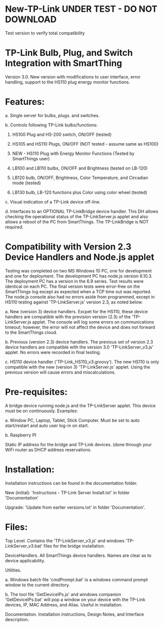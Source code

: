 # New-TP-Link UNDER TEST - DO NOT DOWNLOAD
Test version to verify total compatibility
# TP-Link Bulb, Plug, and Switch Integration with SmartThing

Version 3.0.  New version with modifications to user interface, error handling, support to the HS110 plug energy monitor functions.

# Features:

a. Single server for bulbs, plugs. and switches.

b. Controls following TP-Link bulbs/functions:

  1)  HS100 Plug and HS-200 switch, ON/OFF (tested)
  
  2)  HS105 and HS110 Plugs, ON/OFF (NOT tested - assume same as HS100)
  
  3)  NEW - HS110 Plug with Energy Monitor Functions (Tested by SmartThings user)
  
  3)  LB100 and LB110 bulbs, ON/OFF and Brightness (tested on LB-120)
  
  4)  LB120 bulb, ON/OFF, Brightness, Color Temperature, and Circadian mode (tested)
  
  5)  LB130 bulb, LB-120 functions plus Color using color wheel (tested)

c. Visual indication of a TP-Link device off-line.

d. Interfaces to an OPTIONAL TP-LinkBridge device handler. This DH allows checking the operational status of the TP-LinkServer.js applet and also allows a reboot of the PC from SmartThings. The TP-LinkBridge is NOT required.

# Compatibility with Version 2.3 Device Handlers and Node.js applet

Testing was completed on two MS Windows 10 PC, one for development and one for deployment.  The development PC has node.js version 6.10.3.  The deployment PC has a version in the 6.9 series.  Test results were identical on each PC.  The final version tests were error-free on the SmartThings log except as expected when a TCP time out was reported.  The node.js console also had no errors aside from programmed, except in HS110 testing against 'TP-LinkServer.js' version 2.3, as noted below.

a.  New (version 3) device handlers.  Excpet for the HS110, these device handlers are compatible with the prevision version (2.3) of the 'TP-LinkServer.js applet.  The console will log some errors on communications timeout; however, the error will not affect the device and does not forward to the SmartThings cloud.

b.  Previous (version 2.3) device handlers.  The previous set of version 2.3 device handlers are compatible with the version 3.0 'TP-LinkServer_v3.js' applet.  No errors were recorded in final testing.

c.  HS110 device handler ('TP-Link_HS110_v3.groovy').  The new HS110 is only compatible with the new (version 3) 'TP-LinkServer.js' applet.  Using the previous version will cause errors and miscalculations.

# Pre-requisites:

A bridge device running node.js and the TP-LinkServer applet.  This device must be on continuously.  Examples:

a.  Window PC, Laptop, Tablet, Stick Computer.  Must be set to auto start/restart and auto user log-in on start.

b.  Raspberry PI

Static IP address for the bridge and TP-Link devices.  (done through your WiFi router as DHCP address reservations.

# Installation:

Installation instructions can be found in the documentation folder.

New (initial):  'Instructions - TP-Link Server Install.txt' in folder 'Documentation'

Upgrade:  'Update from earlier versions.txt' in folder 'Documentation'.

# Files:

Top Level.  Contains the 'TP-LinkServer_v3.js' and windows 'TP-LinkServer_v3.bat' files for the bridge installation.

DeviceHandlers.  All SmartThings device handlers.  Names are clear as to device applicability.

Utilities.  

   a.  Windows batch file 'cmdPrompt.bat' is a windows command prompt window to the current directory.  

   b.  The tool file 'GetDeviceIPs.js' and windows companion 'GetDeviceIPs.bat' will pop a window on your device with the TP-Link devices, IP, MAC Address, and Alias.  Useful in installation.

Documentation.  Installation instructions, Design Notes, and Interface description.
